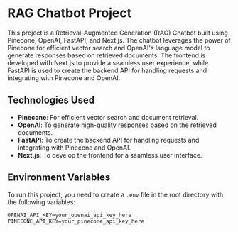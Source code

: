 # RAG Chatbot Project

This project is a Retrieval-Augmented Generation (RAG) Chatbot built using Pinecone, OpenAI, FastAPI, and Next.js. The chatbot leverages the power of Pinecone for efficient vector search and OpenAI's language model to generate responses based on retrieved documents. The frontend is developed with Next.js to provide a seamless user experience, while FastAPI is used to create the backend API for handling requests and integrating with Pinecone and OpenAI.

## Technologies Used

- **Pinecone**: For efficient vector search and document retrieval.
- **OpenAI**: To generate high-quality responses based on the retrieved documents.
- **FastAPI**: To create the backend API for handling requests and integrating with Pinecone and OpenAI.
- **Next.js**: To develop the frontend for a seamless user interface.

## Environment Variables

To run this project, you need to create a `.env` file in the root directory with the following variables:

```env
OPENAI_API_KEY=your_openai_api_key_here
PINECONE_API_KEY=your_pinecone_api_key_here
```